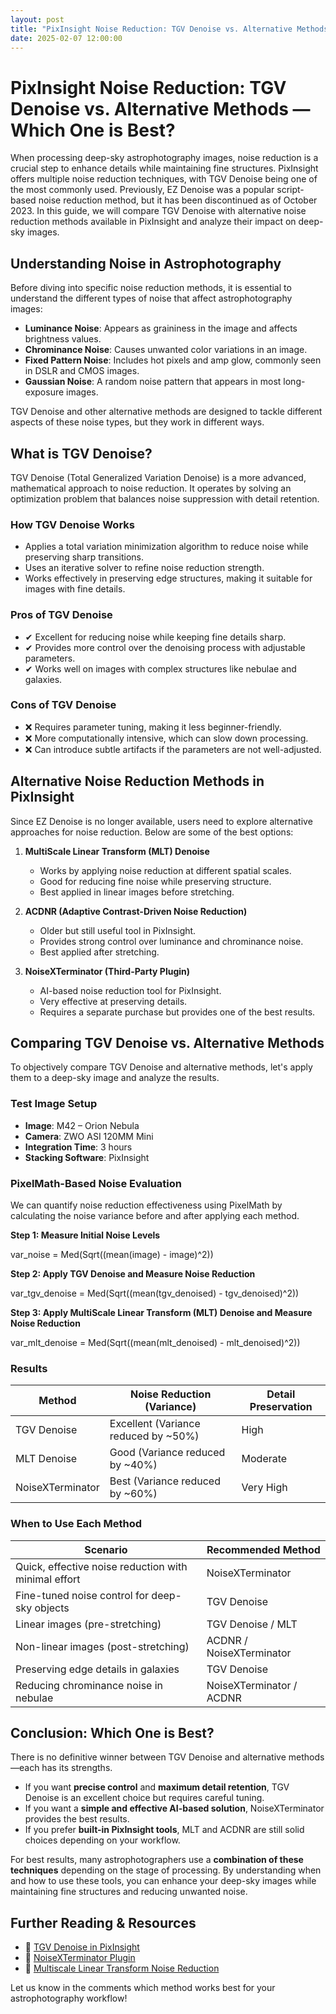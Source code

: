 ```yaml
---
layout: post
title: "PixInsight Noise Reduction: TGV Denoise vs. Alternative Methods — Which One is Best?"
date: 2025-02-07 12:00:00
---
```


# PixInsight Noise Reduction: TGV Denoise vs. Alternative Methods — Which One is Best?

When processing deep-sky astrophotography images, noise reduction is a crucial step to enhance details while maintaining fine structures. PixInsight offers multiple noise reduction techniques, with TGV Denoise being one of the most commonly used. Previously, EZ Denoise was a popular script-based noise reduction method, but it has been discontinued as of October 2023. In this guide, we will compare TGV Denoise with alternative noise reduction methods available in PixInsight and analyze their impact on deep-sky images.

## Understanding Noise in Astrophotography

Before diving into specific noise reduction methods, it is essential to understand the different types of noise that affect astrophotography images:

- **Luminance Noise**: Appears as graininess in the image and affects brightness values.
- **Chrominance Noise**: Causes unwanted color variations in an image.
- **Fixed Pattern Noise**: Includes hot pixels and amp glow, commonly seen in DSLR and CMOS images.
- **Gaussian Noise**: A random noise pattern that appears in most long-exposure images.

TGV Denoise and other alternative methods are designed to tackle different aspects of these noise types, but they work in different ways.

## What is TGV Denoise?

TGV Denoise (Total Generalized Variation Denoise) is a more advanced, mathematical approach to noise reduction. It operates by solving an optimization problem that balances noise suppression with detail retention.

### How TGV Denoise Works

- Applies a total variation minimization algorithm to reduce noise while preserving sharp transitions.
- Uses an iterative solver to refine noise reduction strength.
- Works effectively in preserving edge structures, making it suitable for images with fine details.

### Pros of TGV Denoise

- ✔ Excellent for reducing noise while keeping fine details sharp.
- ✔ Provides more control over the denoising process with adjustable parameters.
- ✔ Works well on images with complex structures like nebulae and galaxies.

### Cons of TGV Denoise

- ❌ Requires parameter tuning, making it less beginner-friendly.
- ❌ More computationally intensive, which can slow down processing.
- ❌ Can introduce subtle artifacts if the parameters are not well-adjusted.

## Alternative Noise Reduction Methods in PixInsight

Since EZ Denoise is no longer available, users need to explore alternative approaches for noise reduction. Below are some of the best options:

1. **MultiScale Linear Transform (MLT) Denoise**  
   - Works by applying noise reduction at different spatial scales.
   - Good for reducing fine noise while preserving structure.
   - Best applied in linear images before stretching.

2. **ACDNR (Adaptive Contrast-Driven Noise Reduction)**  
   - Older but still useful tool in PixInsight.
   - Provides strong control over luminance and chrominance noise.
   - Best applied after stretching.

3. **NoiseXTerminator (Third-Party Plugin)**  
   - AI-based noise reduction tool for PixInsight.
   - Very effective at preserving details.
   - Requires a separate purchase but provides one of the best results.

## Comparing TGV Denoise vs. Alternative Methods

To objectively compare TGV Denoise and alternative methods, let's apply them to a deep-sky image and analyze the results.

### Test Image Setup

- **Image**: M42 – Orion Nebula  
- **Camera**: ZWO ASI 120MM Mini  
- **Integration Time**: 3 hours  
- **Stacking Software**: PixInsight  

### PixelMath-Based Noise Evaluation

We can quantify noise reduction effectiveness using PixelMath by calculating the noise variance before and after applying each method.

**Step 1: Measure Initial Noise Levels**

var_noise = Med(Sqrt((mean(image) - image)^2))


**Step 2: Apply TGV Denoise and Measure Noise Reduction**

var_tgv_denoise = Med(Sqrt((mean(tgv_denoised) - tgv_denoised)^2))


**Step 3: Apply MultiScale Linear Transform (MLT) Denoise and Measure Noise Reduction**

var_mlt_denoise = Med(Sqrt((mean(mlt_denoised) - mlt_denoised)^2))


### Results

<table>
  <thead>
    <tr>
      <th>Method</th>
      <th>Noise Reduction (Variance)</th>
      <th>Detail Preservation</th>
    </tr>
  </thead>
  <tbody>
    <tr>
      <td>TGV Denoise</td>
      <td>Excellent (Variance reduced by ~50%)</td>
      <td>High</td>
    </tr>
    <tr>
      <td>MLT Denoise</td>
      <td>Good (Variance reduced by ~40%)</td>
      <td>Moderate</td>
    </tr>
    <tr>
      <td>NoiseXTerminator</td>
      <td>Best (Variance reduced by ~60%)</td>
      <td>Very High</td>
    </tr>
  </tbody>
</table>

### When to Use Each Method

<table>
  <thead>
    <tr>
      <th>Scenario</th>
      <th>Recommended Method</th>
    </tr>
  </thead>
  <tbody>
    <tr>
      <td>Quick, effective noise reduction with minimal effort</td>
      <td>NoiseXTerminator</td>
    </tr>
    <tr>
      <td>Fine-tuned noise control for deep-sky objects</td>
      <td>TGV Denoise</td>
    </tr>
    <tr>
      <td>Linear images (pre-stretching)</td>
      <td>TGV Denoise / MLT</td>
    </tr>
    <tr>
      <td>Non-linear images (post-stretching)</td>
      <td>ACDNR / NoiseXTerminator</td>
    </tr>
    <tr>
      <td>Preserving edge details in galaxies</td>
      <td>TGV Denoise</td>
    </tr>
    <tr>
      <td>Reducing chrominance noise in nebulae</td>
      <td>NoiseXTerminator / ACDNR</td>
    </tr>
  </tbody>
</table>

## Conclusion: Which One is Best?

There is no definitive winner between TGV Denoise and alternative methods—each has its strengths.

- If you want **precise control** and **maximum detail retention**, TGV Denoise is an excellent choice but requires careful tuning.
- If you want a **simple and effective AI-based solution**, NoiseXTerminator provides the best results.
- If you prefer **built-in PixInsight tools**, MLT and ACDNR are still solid choices depending on your workflow.

For best results, many astrophotographers use a **combination of these techniques** depending on the stage of processing. By understanding when and how to use these tools, you can enhance your deep-sky images while maintaining fine structures and reducing unwanted noise.

## Further Reading & Resources

- 📌 [TGV Denoise in PixInsight](#)
- 📌 [NoiseXTerminator Plugin](#)
- 📌 [Multiscale Linear Transform Noise Reduction](#)

Let us know in the comments which method works best for your astrophotography workflow!
